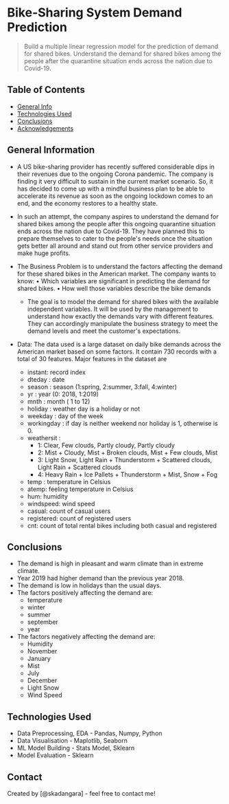 # Bike-Sharing System Demand Prediction
> Build a multiple linear regression model for the prediction of demand for shared bikes. Understand the demand for shared bikes among the people after the quarantine situation ends across the nation due to Covid-19.

## Table of Contents
* [General Info](#general-information)
* [Technologies Used](#technologies-used)
* [Conclusions](#conclusions)
* [Acknowledgements](#acknowledgements)

<!-- You can include any other section that is pertinent to your problem -->

## General Information
- A US bike-sharing provider has recently suffered considerable dips in their revenues due to the ongoing Corona pandemic. The company is finding it very difficult to sustain in the current market scenario. So, it has decided to come up with a mindful business plan to be able to accelerate its revenue as soon as the ongoing lockdown comes to an end, and the economy restores to a healthy state. 
- In such an attempt, the company aspires to understand the demand for shared bikes among the people after this ongoing quarantine situation ends across the nation due to Covid-19. They have planned this to prepare themselves to cater to the people's needs once the situation gets better all around and stand out from other service providers and make huge profits.
- The Business Problem is to understand the factors affecting the demand for these shared bikes in the American market. The company wants to know:
    •	Which variables are significant in predicting the demand for shared bikes.
    •	How well those variables describe the bike demands

    - The goal is to model the demand for shared bikes with the available independent variables. It will be used by the management to understand how exactly the demands vary with different features. They can accordingly manipulate the business strategy to meet the demand levels and meet the customer's expectations. 

- Data: The data used is a large dataset on daily bike demands across the American market based on some factors. It contain 730 records with a total of 30 features.
    Major features in the dataset are
    - instant: record index
	- dteday : date
	- season : season (1:spring, 2:summer, 3:fall, 4:winter)
	- yr : year (0: 2018, 1:2019)
	- mnth : month ( 1 to 12)
	- holiday : weather day is a holiday or not 
	- weekday : day of the week
	- workingday : if day is neither weekend nor holiday is 1, otherwise is 0.
	+ weathersit : 
		- 1: Clear, Few clouds, Partly cloudy, Partly cloudy
		- 2: Mist + Cloudy, Mist + Broken clouds, Mist + Few clouds, Mist
		- 3: Light Snow, Light Rain + Thunderstorm + Scattered clouds, Light Rain + Scattered clouds
		- 4: Heavy Rain + Ice Pallets + Thunderstorm + Mist, Snow + Fog
	- temp : temperature in Celsius
	- atemp: feeling temperature in Celsius
	- hum: humidity
	- windspeed: wind speed
	- casual: count of casual users
	- registered: count of registered users
	- cnt: count of total rental bikes including both casual and registered

<!-- You don't have to answer all the questions - just the ones relevant to your project. -->

## Conclusions
- The demand is high in pleasant and warm climate than in extreme climate.
- Year 2019 had higher demand than the previous year 2018.
- The demand is low in holidays than the usual days.
- The factors positively affecting the demand are:
    - temperature 
    - winter 
    - summer 
    - september
    - year
- The factors negatively affecting the demand are:
    - Humidity
    - November
    - January
    - Mist
    - July
    - December
    - Light Snow
    - Wind Speed

<!-- You don't have to answer all the questions - just the ones relevant to your project. -->


## Technologies Used
- Data Preprocessing, EDA - Pandas, Numpy, Python
- Data Visualisation - Maplotlib, Seaborn
- ML Model Building - Stats Model, Sklearn
- Model Evaluation - Sklearn

<!-- As the libraries versions keep on changing, it is recommended to mention the version of library used in this project -->


## Contact
Created by [@skadangara] - feel free to contact me!


<!-- Optional -->
<!-- ## License -->
<!-- This project is open source and available under the [... License](). -->

<!-- You don't have to include all sections - just the one's relevant to your project -->
